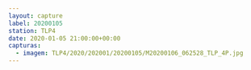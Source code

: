 ```yaml
---
layout: capture
label: 20200105
station: TLP4
date: 2020-01-05 21:00:00+00:00
capturas:
  - imagem: TLP4/2020/202001/20200105/M20200106_062528_TLP_4P.jpg
---
```

